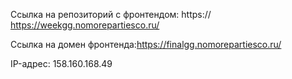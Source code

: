 Ссылка на репозиторий с фронтендом: https:// https://weekgg.nomorepartiesco.ru/ 

Ссылка на домен фронтенда:https://finalgg.nomorepartiesco.ru/

IP-адрес: 158.160.168.49
